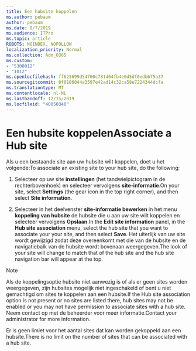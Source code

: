 ```yaml
---
title: Een hubsite koppelen
ms.author: pebaum
author: pebaum
ms.date: 8/7/2019
ms.audience: ITPro
ms.topic: article
ROBOTS: NOINDEX, NOFOLLOW
localization_priority: Normal
ms.collection: Adm_O365
ms.custom:
- "5300012"
- "1012"
ms.openlocfilehash: ff623699d54700c781d64fb4e0d5df0edb675a37
ms.sourcegitcommit: 0f0186044a3597e42ad14c32ca58e7224344dcfa
ms.translationtype: MT
ms.contentlocale: nl-NL
ms.lasthandoff: 12/15/2019
ms.locfileid: "40050340"
---
```

# <a name="associate-a-hub-site"></a><span data-ttu-id="c93da-102">Een hubsite koppelen</span><span class="sxs-lookup"><span data-stu-id="c93da-102">Associate a Hub site</span></span>

<span data-ttu-id="c93da-103">Als u een bestaande site aan uw hubsite wilt koppelen, doet u het volgende:</span><span class="sxs-lookup"><span data-stu-id="c93da-103">To associate an existing site to your hub site, do the following:</span></span>
  
1. <span data-ttu-id="c93da-104">Selecteer op uw site **instellingen** (het tandwielpictogram in de rechterbovenhoek) en selecteer vervolgens **site-informatie**.</span><span class="sxs-lookup"><span data-stu-id="c93da-104">On your site, select **Settings** (the gear icon in the top right corner), and then select **Site information**.</span></span>

2. <span data-ttu-id="c93da-105">Selecteer in het deelvenster **site-informatie bewerken** in het menu **koppeling van hubsite** de hubsite die u aan uw site wilt koppelen en selecteer vervolgens **Opslaan**.</span><span class="sxs-lookup"><span data-stu-id="c93da-105">In the **Edit site information** panel, in the **Hub site association** menu, select the hub site that you want to associate your your site, and then select **Save**.</span></span> <span data-ttu-id="c93da-106">Het uiterlijk van uw site wordt gewijzigd zodat deze overeenkomt met die van de hubsite en de navigatiebalk van de hubsite wordt bovenaan weergegeven.</span><span class="sxs-lookup"><span data-stu-id="c93da-106">The look of your site will change to match that of the hub site and the hub site navigation bar will appear at the top.</span></span>

 > [!Note]
><span data-ttu-id="c93da-107">Als de koppelingsoptie hubsite niet aanwezig is of als er geen sites worden weergegeven, zijn hubsites mogelijk niet ingeschakeld of bent u niet gemachtigd om sites te koppelen aan een hubsite.</span><span class="sxs-lookup"><span data-stu-id="c93da-107">If the Hub site association option is not present or no sites are listed there, hub sites may not be enabled or you may not have permission to associate sites with a hub site.</span></span> <span data-ttu-id="c93da-108">Neem contact op met de beheerder voor meer informatie.</span><span class="sxs-lookup"><span data-stu-id="c93da-108">Contact your administrator for more information.</span></span>
>
><span data-ttu-id="c93da-109">Er is geen limiet voor het aantal sites dat kan worden gekoppeld aan een hubsite.</span><span class="sxs-lookup"><span data-stu-id="c93da-109">There is no limit on the number of sites that can be associated with a hub site.</span></span>
  